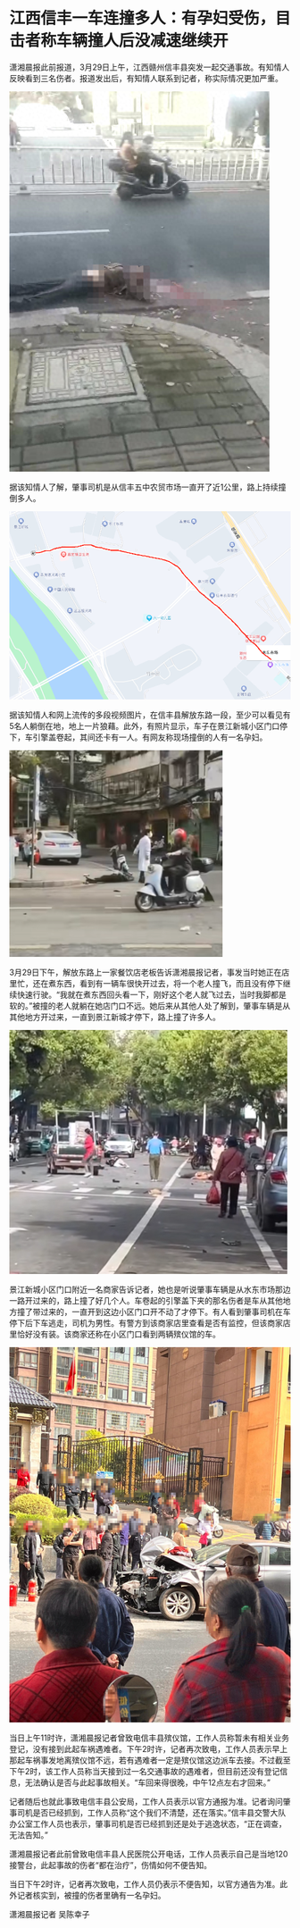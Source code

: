 # 江西信丰一车连撞多人：有孕妇受伤，目击者称车辆撞人后没减速继续开

潇湘晨报此前报道，3月29日上午，江西赣州信丰县突发一起交通事故。有知情人反映看到三名伤者。报道发出后，有知情人联系到记者，称实际情况更加严重。

![724a1ea377aa139714c4e6e79f9b3d4f.jpg](https://raw.githubusercontent.com/qqhsx/qqnews_image/main/2024/03/29/江西信丰一车连撞多人：有孕妇受伤，目击者称车辆撞人后没减速继续开/724a1ea377aa139714c4e6e79f9b3d4f.jpg)

据该知情人了解，肇事司机是从信丰五中农贸市场一直开了近1公里，路上持续撞倒多人。

![0eac8333c0d28740cc4dbacc6f61f159.jpg](https://raw.githubusercontent.com/qqhsx/qqnews_image/main/2024/03/29/江西信丰一车连撞多人：有孕妇受伤，目击者称车辆撞人后没减速继续开/0eac8333c0d28740cc4dbacc6f61f159.jpg)

据该知情人和网上流传的多段视频图片，在信丰县解放东路一段，至少可以看见有5名人躺倒在地，地上一片狼藉。此外，有照片显示，车子在景江新城小区门口停下，车引擎盖卷起，其间还卡有一人。有网友称现场撞倒的人有一名孕妇。

![794086a2cf6e3a0dde7c50ec51b6039a.jpg](https://raw.githubusercontent.com/qqhsx/qqnews_image/main/2024/03/29/江西信丰一车连撞多人：有孕妇受伤，目击者称车辆撞人后没减速继续开/794086a2cf6e3a0dde7c50ec51b6039a.jpg)

3月29日下午，解放东路上一家餐饮店老板告诉潇湘晨报记者，事发当时她正在店里忙，还在煮东西，看到有一辆车很快开过去，将一个老人撞飞，而且没有停下继续快速行驶。“我就在煮东西回头看一下，刚好这个老人就飞过去，当时我脚都是软的。”被撞的老人就躺在她店门口不远。她后来从其他人处了解到，肇事车辆是从其他地方开过来，一直到景江新城才停下，路上撞了许多人。

![bd2289ee8c43bc942c27a2402c06b4c7.jpg](https://raw.githubusercontent.com/qqhsx/qqnews_image/main/2024/03/29/江西信丰一车连撞多人：有孕妇受伤，目击者称车辆撞人后没减速继续开/bd2289ee8c43bc942c27a2402c06b4c7.jpg)

景江新城小区门口附近一名商家告诉记者，她也是听说肇事车辆是从水东市场那边一路开过来的，路上撞了好几个人。车卷起的引擎盖下夹的那名伤者是车从其他地方撞了带过来的，一直开到这边小区门口开不动了才停下。有人看到肇事司机在车停下后下车逃走，司机为男性。有警方到该商家店里查看是否有监控，但该商家店里恰好没有装。该商家还称在小区门口看到两辆殡仪馆的车。

![3ec03c63bed417477608371a05a00368.jpg](https://raw.githubusercontent.com/qqhsx/qqnews_image/main/2024/03/29/江西信丰一车连撞多人：有孕妇受伤，目击者称车辆撞人后没减速继续开/3ec03c63bed417477608371a05a00368.jpg)

当日上午11时许，潇湘晨报记者曾致电信丰县殡仪馆，工作人员称暂未有相关业务登记，没有接到此起车祸遇难者。下午2时许，记者再次致电，工作人员表示早上那起车祸事发地离殡仪馆不远，若有遇难者一定是殡仪馆这边派车去接。不过截至下午2时，该工作人员称当天接到过一名交通事故的遇难者，但目前还没有登记信息，无法确认是否与此起事故相关。“车回来得很晚，中午12点左右才回来。”

记者随后也就此事致电信丰县公安局，工作人员表示以官方通报为准。记者询问肇事司机是否已经抓到，工作人员称“这个我们不清楚，还在落实。”信丰县交警大队办公室工作人员也表示，肇事司机是否已经抓到还是处于逃逸状态，“正在调查，无法告知。”

潇湘晨报记者此前曾致电信丰县人民医院公开电话，工作人员表示自己是当地120接警台，此起事故的伤者“都在治疗”，伤情如何不便告知。

当日下午2时许，记者再次致电，工作人员仍表示不便告知，以官方通告为准。此外记者核实到，被撞的伤者里确有一名孕妇。

潇湘晨报记者 吴陈幸子

